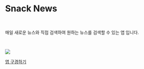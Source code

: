 # Snack News

<br>

매일 새로운 뉴스와 직접 검색하여 원하는 뉴스를 검색할 수 있는 앱 입니다.

<br>

![](https://velog.velcdn.com/images/ant0410/post/63d07547-1b52-4279-8eb9-4a51f1da8c8f/image.gif)

[앱 구경하기](https://project-goc.netlify.app/)